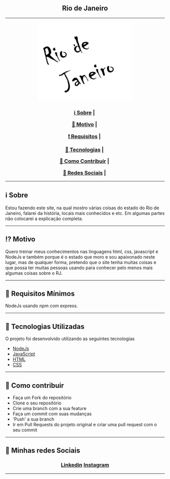 <h2 align="center">Rio de Janeiro</h2>

___


<p align="center">
  <img src="./public/assets/logo.png" width="300" heigth="300">
</p>


<h3 align="center">
  <a href="#information_source-sobre">ℹ Sobre</a>&nbsp;|&nbsp;

  <a href="#interrobang-motivo">💜 Motivo</a>&nbsp;|&nbsp;

  <a href="#seedling-requisitos-mínimos">❗ Requisitos</a>&nbsp;|&nbsp;

  <a href="#rocket-tecnologias-utilizadas">🚀 Tecnologias</a>&nbsp;|&nbsp;

  <a href="#link-como-contribuir">🔗 Como Contribuir</a>&nbsp;|&nbsp;

  <a href="#iphone-minhas-redes-sociais">📱 Redes Sociais</a>&nbsp;|&nbsp;

</h3>

___

## :information_source: Sobre

Estou fazendo este site, na qual mostro várias coisas do estado do Rio de Janeiro, falarei da história, locais mais conhecidos e etc. Em algumas partes não colocarei a explicação completa.

___


## :interrobang: Motivo

Quero treinar meus conhecimentos nas linguagens html, css, javascript e NodeJs e também porque é o estado que moro e sou apaixonado neste lugar, mas de qualquer forma, pretendo que o site tenha muitas coisas e que possa ter muitas pessoas usando para conhecer pelo menos mais algumas coisas sobre o RJ.

___


## :seedling: Requisitos Mínimos

NodeJs usando npm com express.

___


## :rocket: Tecnologias Utilizadas 

O projeto foi desenvolvido utilizando as seguintes tecnologias

- <a href=""> NodeJs </a>
- <a href=""> JavaScript </a>
- <a href=""> HTML </a>
- <a href=""> CSS </a>

___

## :link: Como contribuir 

- Faça um Fork do repositório
- Clone o seu repositório
- Crie uma branch com a sua feature
- Faça um commit com suas mudanças
- 'Push' a sua branch
- Ir em Pull Requests do projeto original e criar uma pull request com o seu commit
___

## :iphone: Minhas redes Sociais


<h3 align="center">

  <a href="https://www.linkedin.com/in/tiagogoncalves200428/">Linkedin</a>
  <a href="https://www.instagram.com/tg001_xx/?hl=pt-br">Instagram</a>
</h3>

___
